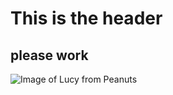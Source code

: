 # This is the header 
## please work 

![Image of Lucy from Peanuts](https://static.wixstatic.com/media/449abe_6aa9b0ef9dd846da97243c4b752b7136~mv2.jpg/v1/fill/w_980,h_980,al_c,q_85,usm_0.66_1.00_0.01,enc_avif,quality_auto/lu-color.jpg)

